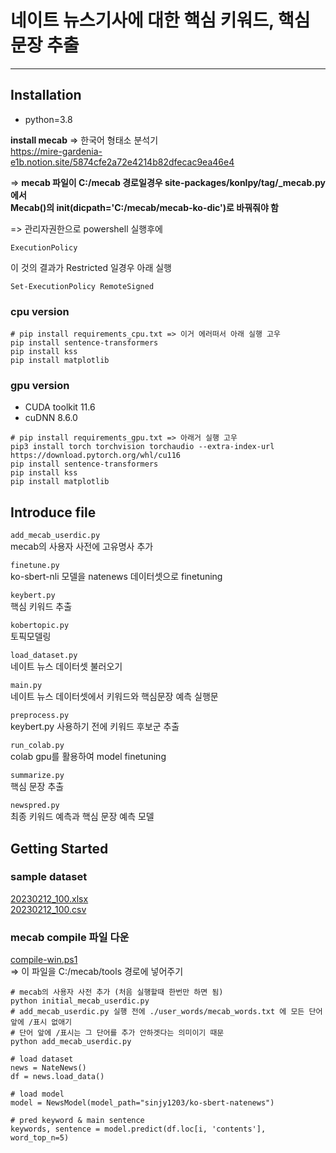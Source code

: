 # 네이트 뉴스기사에 대한 핵심 키워드, 핵심 문장 추출
---

## Installation
- python=3.8

**install mecab** => 한국어 형태소 분석기  
https://mire-gardenia-e1b.notion.site/5874cfe2a72e4214b82dfecac9ea46e4  

=> **mecab 파일이 C:/mecab 경로일경우 site-packages/konlpy/tag/_mecab.py 에서   
Mecab()의 __init__(dicpath='C:/mecab/mecab-ko-dic')로 바꿔줘야 함**

=> 관리자권한으로 powershell 실행후에  
```
ExecutionPolicy
```
이 것의 결과가 Restricted 일경우 아래 실행
```
Set-ExecutionPolicy RemoteSigned
```


### cpu version  
```
# pip install requirements_cpu.txt => 이거 에러떠서 아래 실행 고우
pip install sentence-transformers
pip install kss
pip install matplotlib
```

### gpu version  
- CUDA toolkit 11.6
- cuDNN 8.6.0
```
# pip install requirements_gpu.txt => 아래거 실행 고우
pip3 install torch torchvision torchaudio --extra-index-url https://download.pytorch.org/whl/cu116
pip install sentence-transformers
pip install kss
pip install matplotlib
```


## Introduce file
`add_mecab_userdic.py`  
mecab의 사용자 사전에 고유명사 추가  

`finetune.py`  
ko-sbert-nli 모델을 natenews 데이터셋으로 finetuning  

`keybert.py`  
핵심 키워드 추출

`kobertopic.py`  
토픽모델링

`load_dataset.py`  
네이트 뉴스 데이터셋 불러오기  

`main.py`  
네이트 뉴스 데이터셋에서 키워드와 핵심문장 예측 실행문

`preprocess.py`  
keybert.py 사용하기 전에 키워드 후보군 추출  

`run_colab.py`  
colab gpu를 활용하여 model finetuning  

`summarize.py`  
핵심 문장 추출

`newspred.py`  
최종 키워드 예측과 핵심 문장 예측 모델

## Getting Started
### sample dataset 
[20230212_100.xlsx](https://docs.google.com/spreadsheets/d/1SbKPI4Y0O6xgrYXHFIu8u-l9ucr5O45Q/edit?usp=share_link&ouid=104879418112776533120&rtpof=true&sd=true)  
[20230212_100.csv](https://drive.google.com/file/d/1De0uG-F9L916WAXN9yRfknhvwTjbeGUf/view?usp=share_link)

### mecab compile 파일 다운
[compile-win.ps1](https://drive.google.com/file/d/1HH6D5Y89OOO_R2WSblDGXUdCkJNJt85f/view?usp=share_link)  
=> 이 파일을 C:/mecab/tools 경로에 넣어주기

```
# mecab의 사용자 사전 추가 (처음 실행할때 한번만 하면 됨)
python initial_mecab_userdic.py
# add_mecab_userdic.py 실행 전에 ./user_words/mecab_words.txt 에 모든 단어 앞에 /표시 없애기
# 단어 앞에 /표시는 그 단어를 추가 안하겟다는 의미이기 때문
python add_mecab_userdic.py 
```
```
# load dataset
news = NateNews()
df = news.load_data()

# load model
model = NewsModel(model_path="sinjy1203/ko-sbert-natenews")

# pred keyword & main sentence 
keywords, sentence = model.predict(df.loc[i, 'contents'], word_top_n=5)
```
